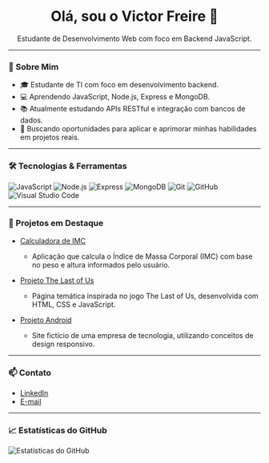 <h1 align="center">Olá, sou o Victor Freire 👋</h1>

<p align="center">
  Estudante de Desenvolvimento Web com foco em Backend JavaScript.
</p>

---

### 🚀 Sobre Mim

- 🎓 Estudante de TI com foco em desenvolvimento backend.
- 💻 Aprendendo JavaScript, Node.js, Express e MongoDB.
- 📚 Atualmente estudando APIs RESTful e integração com bancos de dados.
- 🎯 Buscando oportunidades para aplicar e aprimorar minhas habilidades em projetos reais.

---

### 🛠️ Tecnologias & Ferramentas

![JavaScript](https://img.shields.io/badge/-JavaScript-333333?style=flat&logo=javascript)
![Node.js](https://img.shields.io/badge/-Node.js-333333?style=flat&logo=node.js)
![Express](https://img.shields.io/badge/-Express-333333?style=flat&logo=express)
![MongoDB](https://img.shields.io/badge/-MongoDB-333333?style=flat&logo=mongodb)
![Git](https://img.shields.io/badge/-Git-333333?style=flat&logo=git)
![GitHub](https://img.shields.io/badge/-GitHub-333333?style=flat&logo=github)
![Visual Studio Code](https://img.shields.io/badge/-VS_Code-333333?style=flat&logo=visual-studio-code)

---

### 📌 Projetos em Destaque

- [Calculadora de IMC](https://victorfreireavfs.github.io/projeto-calculadora-imc/)
  - Aplicação que calcula o Índice de Massa Corporal (IMC) com base no peso e altura informados pelo usuário.

- [Projeto The Last of Us](https://github.com/victorfreireavfs/projeto-the-last-of-us)
  - Página temática inspirada no jogo The Last of Us, desenvolvida com HTML, CSS e JavaScript.

- [Projeto Android](https://github.com/victorfreireavfs/projeto-android)
  - Site fictício de uma empresa de tecnologia, utilizando conceitos de design responsivo.

---

### 📫 Contato

- [LinkedIn](https://www.linkedin.com/in/ant%C3%B4nio-victor-freire/)
- [E-mail](mailto:victoravfs@gmail.com)

---

### 📈 Estatísticas do GitHub

![Estatísticas do GitHub](https://github-readme-stats.vercel.app/api?username=victorfreireavfs&show_icons=true&theme=radical)


